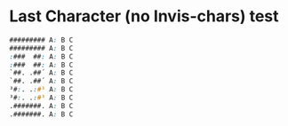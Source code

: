 # Last Character (no Invis-chars) test

```css
######### A: B C
######### A: B C
:###  ##: A: B C
:###  ##: A: B C
`##. .##´ A: B C
`##. .##´ A: B C
³#:. .:#³ A: B C
³#:. .:#³ A: B C
.#######. A: B C
.#######. A: B C
 ```
 
 
